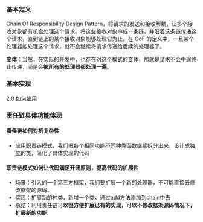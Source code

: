 ### 基本定义
Chain Of Responsibility Design Pattern，将请求的发送和接收解耦，让多个接收对象都有机会处理这个请求。将这些接收对象串成一条链，并沿着这条链传递这个请求，直到链上的某个接收对象能够处理它为止。在 GoF 的定义中，一旦某个处理器能处理这个请求，就不会继续将请求传递给后续的处理器了。

**变体**：当然，在实际的开发中，也存在对这个模式的变体，那就是请求不会中途终止传递，而是会**被所有的处理器都处理一遍**。
### 基本实现
[2.0 如何使用](Projects/设计模式/23经典设计模式/行为型/责任链模式/2.0%20如何使用.md)

### 责任链具体功能体现
#### 责任链如何对抗复杂性
- 应用职责链模式，我们把各个相同功能不同种类函数继续拆分出来，设计成独立的类，简化了具体实现的代码
#### 职责链模式如何让代码满足开闭原则，提高代码的扩展性
- 场景：引入的一个第三方框架，我们要扩展一个新的处理器，不可能直接去修改框架的源码。
- 实现：扩展新的种类，新增一个类，通过add方法添加到chain中去
- 总结：利用责任链可**以很方便扩展已有的实现，可以不修改框架源码情况下，扩展新的功能**

